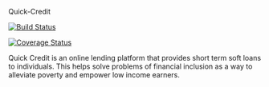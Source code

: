 Quick-Credit

[![Build Status](https://travis-ci.org/Merkll/Quick-Credit.svg?branch=develop)](https://travis-ci.org/Merkll/Quick-Credit)

[![Coverage Status](https://coveralls.io/repos/github/Merkll/Quick-Credit/badge.svg?branch=master)](https://coveralls.io/github/Merkll/Quick-Credit?branch=master)

Quick Credit is an online lending platform that provides short term soft loans to individuals. This helps solve problems of financial inclusion as a way to alleviate poverty and empower low income earners.
